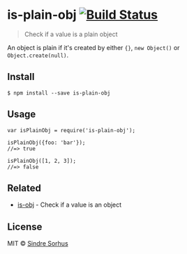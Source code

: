 <h1 id="is-plain-obj-%21build-status">is-plain-obj <a href="https://travis-ci.org/sindresorhus/is-plain-obj"><img src="https://travis-ci.org/sindresorhus/is-plain-obj.svg?branch=master" alt="Build Status" /></a></h1>

<blockquote>
  <p>Check if a value is a plain object</p>
</blockquote>

<p>An object is plain if it's created by either <code>{}</code>, <code>new Object()</code> or <code>Object.create(null)</code>.</p>

<h2 id="install">Install</h2>

<pre><code>$ npm install --save is-plain-obj
</code></pre>

<h2 id="usage">Usage</h2>

<pre><code class="js">var isPlainObj = require('is-plain-obj');

isPlainObj({foo: 'bar'});
//=&gt; true

isPlainObj([1, 2, 3]);
//=&gt; false
</code></pre>

<h2 id="related">Related</h2>

<ul>
<li><a href="https://github.com/sindresorhus/is-obj">is-obj</a> - Check if a value is an object</li>
</ul>

<h2 id="license">License</h2>

<p>MIT © <a href="http://sindresorhus.com">Sindre Sorhus</a></p>
